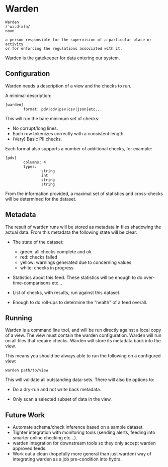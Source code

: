 Warden
======

```
Warden
/ˈwɔːd(ə)n/
noun

a person responsible for the supervision of a particular place or activity
or for enforcing the regulations associated with it.
```

Warden is the gatekeeper for data entering our system.


Configuration
-------------

Warden needs a description of a view and the checks to run.

A minimal description:

```
[warden]
        format: pdv|cdv|psv|csv|json|etc...
```

This will run the bare minimum set of checks:
 - No corrupt/long lines.
 - Each row tokenizes correctly with a consistent length.
 - (Very) Basic PII checks.

Each format also supports a number of additional checks, for example:

```
[pdv]
        columns: 4
        types:
                string
                int
                string
                string

```

From the information provided, a maximal set of statistics and
cross-checks will be determined for the dataset.


Metadata
--------

The result of warden runs will be stored as metadata in files
shadowing the actual data. From this metadata the following
state will be clear:

 - The state of the dataset:
    - green: all checks complete and ok
    - red: checks failed
    - yellow: warnings generated due to concerning values
    - white: checks in progress

 - Statistics about this feed. These statistics will be
   enough to do over-time-comparisons etc...

 - List of checks, with results, run against this dataset.

 - Enough to do roll-ups to determine the "health" of a
   feed overall.


Running
-------

Warden is a command line tool, and will be run directly against a
local copy of a view. The view must contain the warden configuration.
Warden will run on all files that require checks. Warden will store
its metadata back into the view.

This means you should be always able to run the following on a
configured view:

```
warden path/to/view
```

This will validate all outstanding data-sets. There will also be
options to:

 - Do a dry-run and not write back metadata.

 - Only scan a selected subset of data in the view.


Future Work
-----------

 - Automate schema/check inference based on a sample dataset.
 - Tighter integration with monitoring tools (sending alerts, feeding into smarter online checking etc...).
 - warden integration for downstream tools so they only accept warden approved feeds.
 - Work out a clean (hopefully more general than just warden) way of integrating warden as a job pre-condition into hydra.
